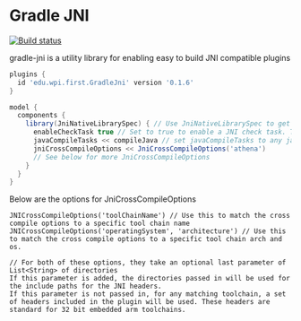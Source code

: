 # Gradle JNI

[![Build status](https://ci.appveyor.com/api/projects/status/4a80h0wnii4t7bf0/branch/master?svg=true)](https://ci.appveyor.com/project/ThadHouse/gradle-jni/branch/master)

gradle-jni is a utility library for enabling easy to build JNI compatible plugins

```gradle
plugins {
  id 'edu.wpi.first.GradleJni' version '0.1.6'
}

model {
  components {
    library(JniNativeLibrarySpec) { // Use JniNativeLibrarySpec to get a JNI library
      enableCheckTask true // Set to true to enable a JNI check task. This will search all generated JNI headers, and check to ensure their symbols exist in the native library
      javaCompileTasks << compileJava // set javaCompileTasks to any java compile tasks that contain your JNI classes. It is a list of tasks
      jniCrossCompileOptions << JniCrossCompileOptions('athena')
      // See below for more JniCrossCompileOptions
    }
  }
}
```

Below are the options for JniCrossCompileOptions
```
JNICrossCompileOptions('toolChainName') // Use this to match the cross compile options to a specific tool chain name
JNICrossCompileOptions('operatingSystem', 'architecture') // Use this to match the cross compile options to a specific tool chain arch and os.

// For both of these options, they take an optional last parameter of List<String> of directories
If this parameter is added, the directories passed in will be used for the include paths for the JNI headers. 
If this parameter is not passed in, for any matching toolchain, a set of headers included in the plugin will be used. These headers are standard for 32 bit embedded arm toolchains.
```
